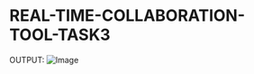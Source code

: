 # REAL-TIME-COLLABORATION-TOOL-TASK3

 OUTPUT:
 ![Image](https://github.com/user-attachments/assets/88c26e56-26a7-4e00-aff1-1a9f3ed6097b)
 
